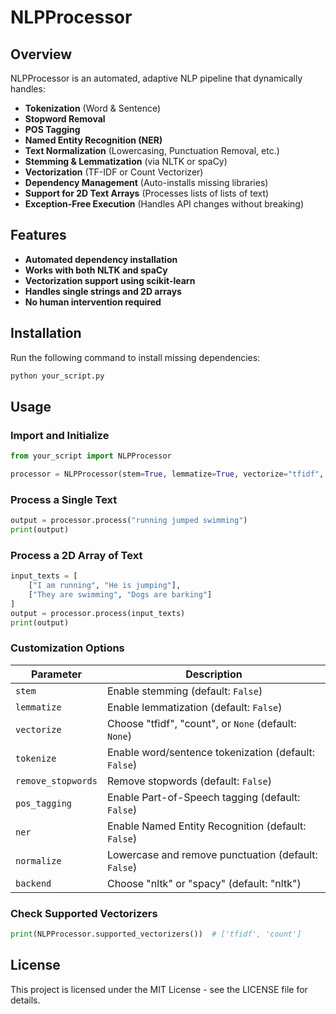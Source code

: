 # NLPProcessor

## Overview
NLPProcessor is an automated, adaptive NLP pipeline that dynamically handles:
- **Tokenization** (Word & Sentence)
- **Stopword Removal**
- **POS Tagging**
- **Named Entity Recognition (NER)**
- **Text Normalization** (Lowercasing, Punctuation Removal, etc.)
- **Stemming & Lemmatization** (via NLTK or spaCy)
- **Vectorization** (TF-IDF or Count Vectorizer)
- **Dependency Management** (Auto-installs missing libraries)
- **Support for 2D Text Arrays** (Processes lists of lists of text)
- **Exception-Free Execution** (Handles API changes without breaking)

## Features
- **Automated dependency installation**
- **Works with both NLTK and spaCy**
- **Vectorization support using scikit-learn**
- **Handles single strings and 2D arrays**
- **No human intervention required**

## Installation
Run the following command to install missing dependencies:
```bash
python your_script.py
```

## Usage
### Import and Initialize
```python
from your_script import NLPProcessor

processor = NLPProcessor(stem=True, lemmatize=True, vectorize="tfidf", backend="spacy")
```

### Process a Single Text
```python
output = processor.process("running jumped swimming")
print(output)
```

### Process a 2D Array of Text
```python
input_texts = [
    ["I am running", "He is jumping"],
    ["They are swimming", "Dogs are barking"]
]
output = processor.process(input_texts)
print(output)
```

### Customization Options
| Parameter | Description |
|-----------|-------------|
| `stem` | Enable stemming (default: `False`) |
| `lemmatize` | Enable lemmatization (default: `False`) |
| `vectorize` | Choose "tfidf", "count", or `None` (default: `None`) |
| `tokenize` | Enable word/sentence tokenization (default: `False`) |
| `remove_stopwords` | Remove stopwords (default: `False`) |
| `pos_tagging` | Enable Part-of-Speech tagging (default: `False`) |
| `ner` | Enable Named Entity Recognition (default: `False`) |
| `normalize` | Lowercase and remove punctuation (default: `False`) |
| `backend` | Choose "nltk" or "spacy" (default: "nltk") |

### Check Supported Vectorizers
```python
print(NLPProcessor.supported_vectorizers())  # ['tfidf', 'count']
```

## License
This project is licensed under the MIT License - see the LICENSE file for details.

